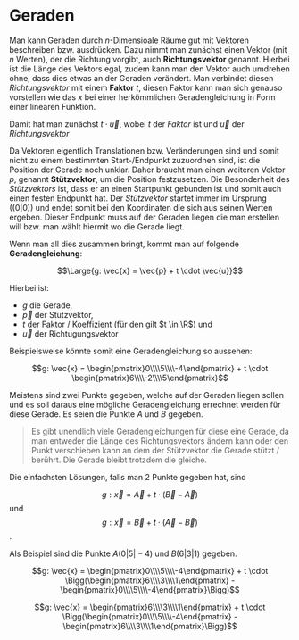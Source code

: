 # Geraden

Man kann Geraden durch $n$-Dimensioale Räume gut mit Vektoren beschreiben bzw. ausdrücken. Dazu nimmt man zunächst einen Vektor (mit $n$ Werten), der die Richtung vorgibt, auch **Richtungsvektor** genannt. Hierbei ist die Länge des Vektors egal, zudem kann man den Vektor auch umdrehen ohne, dass dies etwas an der Geraden verändert. Man verbindet diesen *Richtungsvektor* mit einem **Faktor** $t$, diesen Faktor kann man sich genauso vorstellen wie das $x$ bei einer herkömmlichen Geradengleichung in Form einer linearen Funktion.

Damit hat man zunächst $t \cdot \vec{u}$, wobei $t$ der *Faktor* ist und $\vec{u}$ der *Richtungsvektor*

Da Vektoren eigentlich Translationen bzw. Veränderungen sind und somit nicht zu einem bestimmten Start-/Endpunkt zuzuordnen sind, ist die Position der Gerade noch unklar. Daher braucht man einen weiteren Vektor $p$, genannt **Stützvektor**, um die Position festzusetzen. Die Besonderheit des *Stützvektors* ist, dass er an einen Startpunkt gebunden ist und somit auch einen festen Endpunkt hat. Der *Stützvektor* startet immer im Ursprung ($(0 \vert 0)$) und endet somit bei den Koordinaten die sich aus seinen Werten ergeben. Dieser Endpunkt muss auf der Geraden liegen die man erstellen will bzw. man wählt hiermit wo die Gerade liegt. 

Wenn man all dies zusammen bringt, kommt man auf folgende **Geradengleichung**:

$$\Large{g: \vec{x} = \vec{p} + t \cdot \vec{u}}$$

Hierbei ist:
- $g$ die Gerade,
- $\vec{p}$ der Stützvektor,
- $t$ der Faktor / Koeffizient (für den gilt $t \in \R$) und
- $\vec{u}$ der Richtugungsvektor

Beispielsweise könnte somit eine Geradengleichung so aussehen:

$$g: \vec{x} = \begin{pmatrix}0\\\\5\\\\-4\end{pmatrix} + t \cdot \begin{pmatrix}6\\\\-2\\\\5\end{pmatrix}$$

Meistens sind zwei Punkte gegeben, welche auf der Geraden liegen sollen und es soll daraus eine mögliche Geradengleichung errechnet werden für diese Gerade. Es seien die Punkte $A$ und $B$ gegeben.

> Es gibt unendlich viele Geradengleichungen für diese eine Gerade, da man entweder die Länge des Richtungsvektors ändern kann oder den Punkt verschieben kann an dem der Stützvektor die Gerade stützt / berührt. Die Gerade bleibt trotzdem die gleiche. 

Die einfachsten Lösungen, falls man 2 Punkte gegeben hat, sind 

$$g: \vec{x} = \vec{A} + t \cdot (\vec{B} - \vec{A})$$ und 
$$g: \vec{x} = \vec{B} + t \cdot (\vec{A} - \vec{B})$$.

Als Beispiel sind die Punkte $A(0 \vert 5 \vert -4)$ und $B(6 \vert 3 \vert 1)$ gegeben.

$$g: \vec{x} = \begin{pmatrix}0\\\\5\\\\-4\end{pmatrix} + t \cdot \Bigg(\begin{pmatrix}6\\\\3\\\\1\end{pmatrix} - \begin{pmatrix}0\\\\5\\\\-4\end{pmatrix}\Bigg)$$

$$g: \vec{x} = \begin{pmatrix}6\\\\3\\\\1\end{pmatrix} + t \cdot \Bigg(\begin{pmatrix}0\\\\5\\\\-4\end{pmatrix} - \begin{pmatrix}6\\\\3\\\\1\end{pmatrix}\Bigg)$$
